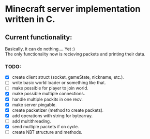 # Minecraft server implementation written in C.

## Current functionality:
Basically, it can do nothing.... Yet :) \
The only functionality now is recieving packets and printing their data.

### TODO:
  - [x] create client struct (socket, gameState, nickname, etc.).
  - [ ] write basic world loader or something like that.
  - [ ] make possible for player to join world.
  - [x] make possible multiple connections.
  - [x] handle multiple packits in one recv.
  - [x] make server pingable.
  - [x] create packetizer (method to create packets).
  - [x] add operations with string for bytearray.
  - [ ] add multithreading.
  - [x] send multiple packets if on cycle.
  - [ ] create NBT structure and methods.